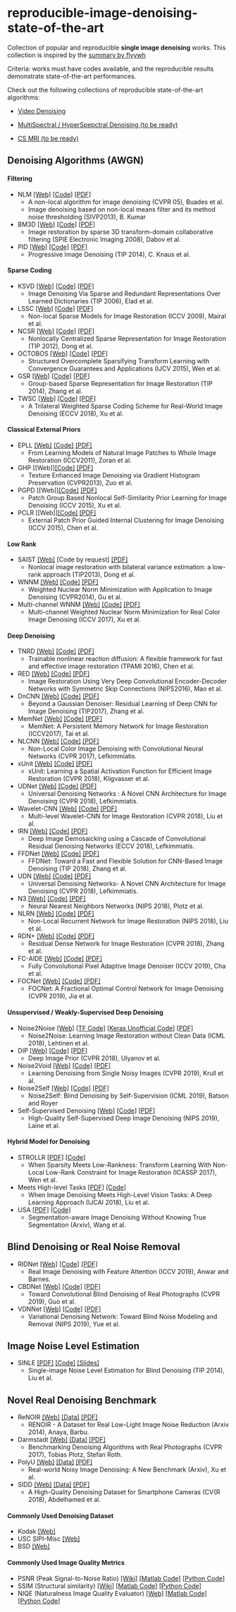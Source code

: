 # reproducible-image-denoising-state-of-the-art
Collection of popular and reproducible **single image denoising** works.
This collection is inspired by the [summary by flyywh](https://github.com/flyywh/Image-Denoising-State-of-the-art)

Criteria: works must have codes available, and the reproducible results demonstrate state-of-the-art performances.

Check out the following collections of reproducible state-of-the-art algorithms: 

 * [Video Denoising](https://github.com/liv-group/reproducible-video-denoising-state-of-the-art)

 * [MultiSpectral / HyperSpepctral Denoising (to be ready)](https://github.com/liv-group/reproducible-video-denoising-state-of-the-art)

 * [CS MRI (to be ready)](https://github.com/wenbihan/reproducible-compressed-sensing-MRI-codes)


## Denoising Algorithms (AWGN)
#### Filtering
 * NLM [[Web]](https://sites.google.com/site/shreyamsha/publications/image-denoising-based-on-nlfmt) [[Code]](https://www.mathworks.com/matlabcentral/fileexchange/44090-image-denoising-based-on-non-local-means-filter-and-its-method-noise-thresholding?focused=3806802&tab=function) [[PDF]](https://link.springer.com/article/10.1007/s11760-012-0389-y)
   * A non-local algorithm for image denoising (CVPR 05), Buades et al.
   * Image denoising based on non-local means filter and its method noise thresholding (SIVP2013), B. Kumar
 * BM3D [[Web]](http://www.cs.tut.fi/~foi/GCF-BM3D/) [[Code]](http://www.cs.tut.fi/~foi/GCF-BM3D/BM3D.zip) [[PDF]](http://www.cs.tut.fi/~foi/GCF-BM3D/SPIE08_deblurring.pdf)
   * Image restoration by sparse 3D transform-domain collaborative filtering (SPIE Electronic Imaging 2008), Dabov et al.   
 * PID [[Web]](http://www.cgg.unibe.ch/publications/progressive-image-denoising) [[Code]](http://www.cgg.unibe.ch/publications/progressive-image-denoising/pid.zip) [[PDF]](http://www.cgg.unibe.ch/publications/2014/progressive-image-denoising/at_download/file)
   * Progressive Image Denoising (TIP 2014), C. Knaus et al.

#### Sparse Coding
 * KSVD [[Web]](http://www.cs.technion.ac.il/~ronrubin/software.html) [[Code]](https://github.com/jbhuang0604/SelfSimSR/tree/master/Lib/KSVD) [[PDF]](http://www.egr.msu.edu/~aviyente/elad06.pdf)
   * Image Denoising Via Sparse and Redundant Representations Over Learned Dictionaries (TIP 2006), Elad et al.
 * LSSC [[Web]](https://lear.inrialpes.fr/people/mairal/) [[Code]](https://lear.inrialpes.fr/people/mairal/resources/denoise_ICCV09.tar.gz) [[PDF]](http://www.di.ens.fr/~fbach/iccv09_mairal.pdf)
   * Non-local Sparse Models for Image Restoration (ICCV 2009), Mairal et al.
 * NCSR [[Web]](http://www4.comp.polyu.edu.hk/~cslzhang/NCSR.htm) [[Code]](http://www4.comp.polyu.edu.hk/~cslzhang/code/NCSR.rar) [[PDF]](http://www4.comp.polyu.edu.hk/~cslzhang/paper/NCSR_TIP_final.pdf)
   * Nonlocally Centralized Sparse Representation for Image Restoration (TIP 2012), Dong et al.  
 * OCTOBOS [[Web]](http://transformlearning.csl.illinois.edu/projects/) [[Code]](https://github.com/wenbihan/octobos_IJCV2016) [[PDF]](http://transformlearning.csl.illinois.edu/assets/Sai/JournalPapers/SaiBihanIJCV2014OCTOBOS.pdf)
   * Structured Overcomplete Sparsifying Transform Learning with Convergence Guarantees and Applications (IJCV 2015), Wen et al. 
 * GSR [[Web]](https://jianzhang.tech/projects/GSR/) [[Code]](http://csjianzhang.github.io/codes/GSR_Code_Package_3.0.zip) [[PDF]](http://csjianzhang.github.io/papers/TIP2014_single.pdf)
   * Group-based Sparse Representation for Image Restoration (TIP 2014), Zhang et al.
 * TWSC [[Web]](https://github.com/csjunxu/TWSC-ECCV2018) [[Code]](https://github.com/csjunxu/TWSC-ECCV2018) [[PDF]](http://openaccess.thecvf.com/content_ECCV_2018/papers/XU_JUN_A_Trilateral_Weighted_ECCV_2018_paper.pdf)
   * A Trilateral Weighted Sparse Coding Scheme for Real-World Image Denoising (ECCV 2018), Xu et al.
  
#### Classical External Priors
 * EPLL [[Web]](https://people.csail.mit.edu/danielzoran/) [[Code]](https://people.csail.mit.edu/danielzoran/epllcode.zip) [[PDF]](http://people.ee.duke.edu/~lcarin/EPLICCVCameraReady.pdf)
   * From Learning Models of Natural Image Patches to Whole Image Restoration (ICCV2011), Zoran et al.
 * GHP [[Web]][[Code]](https://github.com/tingfengainiaini/GHPBasedImageRestoration) [[PDF]](https://www.cv-foundation.org/openaccess/content_cvpr_2013/papers/Zuo_Texture_Enhanced_Image_2013_CVPR_paper.pdf)
   * Texture Enhanced Image Denoising via Gradient Histogram Preservation (CVPR2013), Zuo et al.
 * PGPD [[Web]][[Code]](https://github.com/csjunxu/PGPD_Offline_BID) [[PDF]](http://www4.comp.polyu.edu.hk/~cslzhang/paper/PGPD.pdf)
   * Patch Group Based Nonlocal Self-Similarity Prior Learning for Image Denoising (ICCV 2015), Xu et al.
 * PCLR [[Web]][[Code]](http://www4.comp.polyu.edu.hk/~cslzhang/code/PCLR.zip) [[PDF]](http://www4.comp.polyu.edu.hk/~cslzhang/paper/PCLR.pdf)
   * External Patch Prior Guided Internal Clustering for Image Denoising (ICCV 2015), Chen et al.
   
#### Low Rank
 * SAIST [[Web]](http://see.xidian.edu.cn/faculty/wsdong/wsdong_Publication.htm) [Code by request] [[PDF]](http://see.xidian.edu.cn/faculty/wsdong/Papers/Journal/TIP_LASSC.pdf)
   * Nonlocal image restoration with bilateral variance estimation: a low-rank approach (TIP2013), Dong et al.
 * WNNM [[Web]](https://sites.google.com/site/shuhanggu/home) [[Code]](http://www4.comp.polyu.edu.hk/~cslzhang/code/WNNM_code.zip) [[PDF]](https://pdfs.semanticscholar.org/6d55/6272625b672ba54b5ab3d9e6474088a4b78f.pdf)
   * Weighted Nuclear Norm Minimization with Application to Image Denoising (CVPR2014), Gu et al.
 * Multi-channel WNNM [[Web]](http://www4.comp.polyu.edu.hk/~csjunxu/Publications.html) [[Code]](http://www4.comp.polyu.edu.hk/~csjunxu/code/MCWNNM.zip) [[PDF]](http://www4.comp.polyu.edu.hk/~csjunxu/paper/MCWNNM.pdf)
   * Multi-channel Weighted Nuclear Norm Minimization for Real Color Image Denoising (ICCV 2017), Xu et al.
   
#### Deep Denoising
 * TNRD [[Web]](http://www.icg.tugraz.at/Members/Chenyunjin/about-yunjin-chen) [[Code]](https://www.dropbox.com/s/8j6b880m6ddxtee/TNRD-Codes.zip?dl=0) [[PDF]](https://arxiv.org/pdf/1508.02848.pdf)
   * Trainable nonlinear reaction diffusion: A flexible framework for fast and effective image restoration (TPAMI 2016), Chen et al.
 * RED [[Web]](https://bitbucket.org/chhshen/image-denoising/) [[Code]](https://bitbucket.org/chhshen/image-denoising/) [[PDF]](https://arxiv.org/pdf/1603.09056.pdf)
   * Image Restoration Using Very Deep Convolutional Encoder-Decoder Networks with Symmetric Skip Connections (NIPS2016), Mao et al.
 * DnCNN [[Web]](https://github.com/cszn/DnCNN) [[Code]](https://github.com/cszn/DnCNN) [[PDF]](https://arxiv.org/pdf/1608.03981v1.pdf)
   * Beyond a Gaussian Denoiser: Residual Learning of Deep CNN for Image Denoising (TIP2017), Zhang et al.
 * MemNet [[Web]](https://github.com/tyshiwo/MemNet) [[Code]](https://github.com/tyshiwo/MemNet) [[PDF]](http://cvlab.cse.msu.edu/pdfs/Image_Restoration%20using_Persistent_Memory_Network.pdf)
   * MemNet: A Persistent Memory Network for Image Restoration (ICCV2017), Tai et al.  
 * NLCNN [[Web]](https://cig.skoltech.ru/publications) [[Code]](https://github.com/cig-skoltech/NLNet) [[PDF]](http://www.skoltech.ru/app/data/uploads/sites/19/2017/06/1320.pdf)
   * Non-Local Color Image Denoising with Convolutional Neural Networks (CVPR 2017), Lefkimmiatis.
 * xUnit [[Web]](https://github.com/kligvasser/xUnit) [[Code]](https://github.com/kligvasser/xUnit) [[PDF]](https://arxiv.org/pdf/1711.06445.pdf)
   * xUnit: Learning a Spatial Activation Function for Efficient Image Restoration (CVPR 2018), Kligvasser et al.  
 * UDNet [[Web]](https://github.com/cig-skoltech/UDNet) [[Code]](https://github.com/cig-skoltech/UDNet) [[PDF]](https://arxiv.org/pdf/1711.07807.pdf)
   * Universal Denoising Networks : A Novel CNN Architecture for Image Denoising (CVPR 2018), Lefkimmiatis.   
 * Wavelet-CNN [[Web]](https://github.com/lpj0/MWCNN) [[Code]](https://github.com/lpj0/MWCNN) [[PDF]](https://arxiv.org/abs/1805.07071)
   * Multi-level Wavelet-CNN for Image Restoration (CVPR 2018), Liu et al.  
 * IRN [[Web]](http://cig.skoltech.ru/deep_demosaick/) [[Code]](https://github.com/cig-skoltech/deep_demosaick) [[PDF]](https://arxiv.org/pdf/1803.05215.pdf)
   * Deep Image Demosaicking using a Cascade of Convolutional Residual Denoising Networks (ECCV 2018), Lefkimmiatis.
 * FFDNet [[Web]](https://github.com/cszn/FFDNet/) [[Code]](https://github.com/cszn/FFDNet/) [[PDF]](https://arxiv.org/abs/1710.04026)
   * FFDNet: Toward a Fast and Flexible Solution for CNN-Based Image Denoising (TIP 2018), Zhang et al.
 * UDN [[Web]](https://cig.skoltech.ru/publications) [[Code]](https://github.com/cig-skoltech/UDNet) [[PDF]](http://www.skoltech.ru/app/data/uploads/sites/19/2018/03/UDNet_CVPR2018.pdf)
   * Universal Denoising Networks- A Novel CNN Architecture for Image Denoising (CVPR 2018), Lefkimmiatis.     
 * N3 [[Web]](https://github.com/visinf/n3net) [[Code]](https://github.com/visinf/n3net) [[PDF]](https://arxiv.org/abs/1810.12575)
   * Neural Nearest Neighbors Networks (NIPS 2018), Plotz et al.  
 * NLRN [[Web]](https://github.com/Ding-Liu/NLRN) [[Code]](https://github.com/Ding-Liu/NLRN) [[PDF]](https://arxiv.org/pdf/1806.02919.pdf)
   * Non-Local Recurrent Network for Image Restoration (NIPS 2018), Liu et al.
 * RDN+ [[Web]](https://github.com/yulunzhang/RDN) [[Code]](https://github.com/yulunzhang/RDN) [[PDF]](https://arxiv.org/abs/1812.10477)
   * Residual Dense Network for Image Restoration (CVPR 2018), Zhang et al.
 * FC-AIDE [[Web]](https://github.com/csm9493/FC-AIDE) [[Code]](https://github.com/csm9493/FC-AIDE) [[PDF]](https://arxiv.org/pdf/1807.07569.pdf)
   * Fully Convolutional Pixel Adaptive Image Denoiser (ICCV 2019), Cha et al.  
 * FOCNet [[Web]](https://github.com/hsijiaxidian/FOCNet) [[Code]](https://github.com/hsijiaxidian/FOCNet) [[PDF]](http://openaccess.thecvf.com/content_CVPR_2019/papers/Jia_FOCNet_A_Fractional_Optimal_Control_Network_for_Image_Denoising_CVPR_2019_paper.pdf)
   * FOCNet: A Fractional Optimal Control Network for Image Denoising (CVPR 2019), Jia et al.

#### Unsupervised / Weakly-Supervised Deep Denoising
 * Noise2Noise [[Web]](https://github.com/yu4u/noise2noise) [[TF Code]](https://github.com/NVlabs/noise2noise) [[Keras Unofficial Code]](https://github.com/yu4u/noise2noise) [[PDF]](https://arxiv.org/pdf/1803.04189.pdf)
   * Noise2Noise: Learning Image Restoration without Clean Data (ICML 2018), Lehtinen et al.      
 * DIP [[Web]](https://dmitryulyanov.github.io/deep_image_prior) [[Code]](https://github.com/DmitryUlyanov/deep-image-prior) [[PDF]](https://sites.skoltech.ru/app/data/uploads/sites/25/2018/04/deep_image_prior.pdf)
   * Deep Image Prior (CVPR 2018), Ulyanov et al.
 * Noise2Void [[Web]](https://github.com/juglab/n2v) [[Code]](https://github.com/juglab/n2v) [[PDF]](https://arxiv.org/abs/1811.10980)
   * Learning Denoising from Single Noisy Images (CVPR 2019), Krull et al.
 * Noise2Self [[Web]](https://github.com/czbiohub/noise2self) [[Code]](https://github.com/czbiohub/noise2self) [[PDF]](https://arxiv.org/abs/1811.10980)
   * Noise2Self: Blind Denoising by Self-Supervision (ICML 2019), Batson and Royer
 * Self-Supervised Denoising [[Web]](https://github.com/NVlabs/selfsupervised-denoising) [[Code]](https://github.com/NVlabs/selfsupervised-denoising) [[PDF]](https://arxiv.org/abs/1901.10277)
   * High-Quality Self-Supervised Deep Image Denoising (NIPS 2019), Laine et al.   
   
#### Hybrid Model for Denoising
 * STROLLR [[PDF]](http://transformlearning.csl.illinois.edu/assets/Bihan/ConferencePapers/BihanICASSP2017strollr.pdf) [[Code]](https://github.com/wenbihan/strollr2d_icassp2017) 
   * When Sparsity Meets Low-Rankness: Transform Learning With Non-Local Low-Rank Constraint for Image Restoration (ICASSP 2017), Wen et al.
 * Meets High-level Tasks [[PDF]](https://arxiv.org/pdf/1706.04284.pdf) [[Code]](https://github.com/wenbihan/DeepDenoising) 
   * When Image Denoising Meets High-Level Vision Tasks: A Deep Learning Approach (IJCAI 2018), Liu et al.
 * USA [[PDF]](https://arxiv.org/pdf/1905.08965.pdf) [[Code]](https://github.com/sharonwang1/seg_denoising) 
   * Segmentation-aware Image Denoising Without Knowing True Segmentation (Arxiv), Wang et al.

## Blind Denoising or Real Noise Removal 
 * RIDNet [[Web]](https://github.com/saeed-anwar/RIDNet) [[Code]](https://github.com/saeed-anwar/RIDNet) [[PDF]](https://arxiv.org/abs/1904.07396)
   * Real Image Denoising with Feature Attention (ICCV 2019), Anwar and Barnes.      
 * CBDNet [[Web]](https://github.com/GuoShi28/CBDNet) [[Code]](https://github.com/GuoShi28/CBDNet) [[PDF]](https://arxiv.org/pdf/1807.04686.pdf)
   * Toward Convolutional Blind Denoising of Real Photographs (CVPR 2019), Guo et al.  
 * VDNNet [[Web]](https://github.com/zsyOAOA/VDNet) [[Code]](https://github.com/zsyOAOA/VDNet) [[PDF]](https://arxiv.org/pdf/1908.11314v2.pdf)
   * Variational Denoising Network: Toward Blind Noise Modeling and Removal (NIPS 2019), Yue et al. 
 
## Image Noise Level Estimation
 * SINLE [[PDF]](http://www.ok.sc.e.titech.ac.jp/res/NLE/TIP2013-noise-level-estimation06607209.pdf) [[Code]](https://www.mathworks.com/matlabcentral/fileexchange/36921-noise-level-estimation-from-a-single-image) [[Slides]](https://wwwpub.zih.tu-dresden.de/~hh3/Hauptsem/SS16/noise.pdf)
   * Single-image Noise Level Estimation for Blind Denoising (TIP 2014), Liu et al.


## Novel Real Denoising Benchmark
 * ReNOIR [[Web]](http://ani.stat.fsu.edu/~abarbu/Renoir.html) [[Data]](http://ani.stat.fsu.edu/~abarbu/Renoir.html) [[PDF]](https://arxiv.org/pdf/1409.8230.pdf)
   * RENOIR - A Dataset for Real Low-Light Image Noise Reduction (Arxiv 2014), Anaya, Barbu.   
 * Darmstadt [[Web]](https://noise.visinf.tu-darmstadt.de/) [[Data]](https://noise.visinf.tu-darmstadt.de/downloads/) [[PDF]](https://download.visinf.tu-darmstadt.de/papers/2017-cvpr-ploetz-benchmarking_denoising_algorithms-preprint.pdf)
   * Benchmarking Denoising Algorithms with Real Photographs (CVPR 2017), Tobias Plotz, Stefan Roth.
 * PolyU [[Web]](https://github.com/csjunxu/PolyU-Real-World-Noisy-Images-Dataset) [[Data]](https://github.com/csjunxu/PolyU-Real-World-Noisy-Images-Dataset) [[PDF]](https://arxiv.org/pdf/1804.02603.pdf)
   * Real-world Noisy Image Denoising: A New Benchmark (Arxiv), Xu et al.
 * SIDD [[Web]](https://www.eecs.yorku.ca/~kamel/sidd/dataset.php) [[Data]](ftp://sidd_user:sidd_2018@130.63.97.225/SIDD_Medium_Srgb.zip) [[PDF]](https://www.eecs.yorku.ca/~kamel/sidd/files/SIDD_CVPR_2018.pdf)
   * A High-Quality Denoising Dataset for Smartphone Cameras (CV{R 2018), Abdelhamed et al.
   
#### Commonly Used Denoising Dataset
 * Kodak [[Web]](http://r0k.us/graphics/kodak/)
 * USC SIPI-Misc [[Web]](http://sipi.usc.edu/database/database.php?volume=misc) 
 * BSD [[Web]](https://www2.eecs.berkeley.edu/Research/Projects/CS/vision/bsds/)  

#### Commonly Used Image Quality Metrics
 * PSNR (Peak Signal-to-Noise Ratio) [[Wiki]](https://en.wikipedia.org/wiki/Peak_signal-to-noise_ratio) [[Matlab Code]](https://www.mathworks.com/help/images/ref/psnr.html) [[Python Code]](https://github.com/aizvorski/video-quality)
 * SSIM (Structural similarity) [[Wiki]](https://en.wikipedia.org/wiki/Structural_similarity) [[Matlab Code]](http://www.cns.nyu.edu/~lcv/ssim/ssim_index.m) [[Python Code]](https://github.com/aizvorski/video-quality/blob/master/ssim.py)
 * NIQE (Naturalness Image Quality Evaluator) [[Web]](http://live.ece.utexas.edu/research/Quality/nrqa.htm) [[Matlab Code]](http://live.ece.utexas.edu/research/Quality/nrqa.htm) [[Python Code]](https://github.com/aizvorski/video-quality/blob/master/niqe.py)



   
